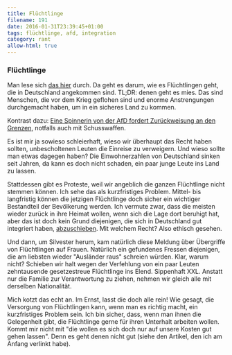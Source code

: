 ```yaml
---
title: Flüchtlinge
filename: 191
date: 2016-01-31T23:39:45+01:00
tags: flüchtlinge, afd, integration
category: rant
allow-html: true
---
```

### Flüchtlinge
<p>Man lese sich <a href="https://www.facebook.com/raphaele.lindemann/posts/1129635500380936?_fb_noscript=1">das hier</a> durch. Da geht es darum, wie es Flüchtlingen geht, die in Deutschland angekommen sind. TL;DR: denen geht es mies. Das sind Menschen, die vor dem Krieg geflohen sind und enorme Anstrengungen durchgemacht haben, um in ein sicheres Land zu kommen.</p><p>
</p><p>Kontrast dazu: <a href="http://www.spiegel.de/politik/deutschland/petry-fordert-notfalls-schusswaffen-einsatz-gegen-fluechtlinge-an-der-grenze-a-1074816.html">Eine Spinnerin von der AfD fordert Zurückweisung an den Grenzen</a>, notfalls auch mit Schusswaffen.</p>
<p>Es ist mir ja sowieso schleierhaft, wieso wir überhaupt das Recht haben sollten, unbescholtenen Leuten die Einreise zu verweigern. Und wieso sollte man etwas dagegen haben? Die Einwohnerzahlen von Deutschland sinken seit Jahren, da kann es doch nicht schaden, ein paar junge Leute ins Land zu lassen.</p>
<p>Stattdessen gibt es Proteste, weil wir angeblich die ganzen Flüchtlinge nicht stemmen können. Ich sehe das als kurzfristiges Problem. Mittel- bis langfristig können die jetzigen Flüchtlinge doch sicher ein wichtiger Bestandteil der Bevölkerung werden. Ich vermute zwar, dass die meisten wieder zurück in ihre Heimat wollen, wenn sich die Lage dort beruhigt hat, aber das ist doch kein Grund diejenigen, die sich in Deutschland gut integriert haben, <a href="https://www.ndr.de/nachrichten/niedersachsen/oldenburg_ostfriesland/fluechtlinge/Vorzeige-Familie-nach-Serbien-abgeschoben,abschiebung518.html">abzuschieben</a>. Mit welchem Recht? Also ethisch gesehen.</p>
<p>Und dann, um Silvester herum, kam natürlich diese Meldung über Übergriffe von Flüchtlingen auf Frauen. Natürlich ein gefundenes Fressen diejenigen, die am liebsten wieder "Ausländer raus" schreien würden. Klar, warum nicht? Schieben wir halt wegen der Verfehlung von ein paar Leuten zehntausende gesetzestreue Flüchtlinge ins Elend. Sippenhaft XXL. Anstatt nur die Familie zur Verantwortung zu ziehen, nehmen wir gleich alle mit derselben Nationalität.</p><p>
</p><p>Mich kotzt das echt an. Im Ernst, lasst die doch alle rein! Wie gesagt, die Versorgung von Flüchtlingen kann, wenn man es richtig macht, ein kurzfristiges Problem sein. Ich bin sicher, dass, wenn man ihnen die Gelegenheit gibt, die Flüchtlinge gerne für ihren Unterhalt arbeiten wollen. Kommt mir nicht mit "die wollen es sich doch nur auf unsere Kosten gut gehen lassen". Denn es geht denen nicht gut (siehe den Artikel, den ich am Anfang verlinkt habe).</p>
